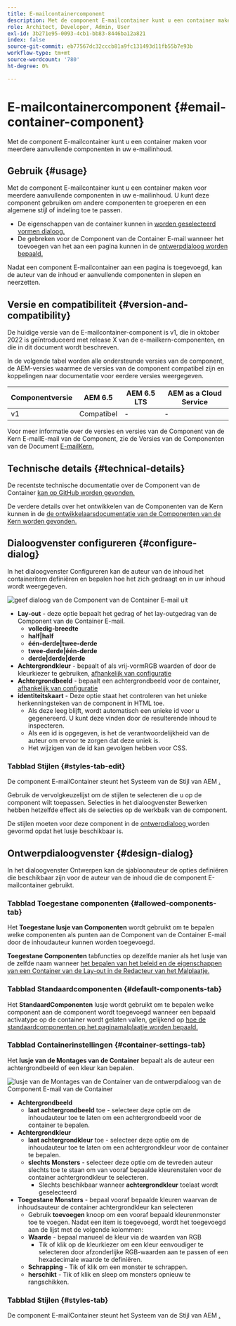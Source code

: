 ```yaml
---
title: E-mailcontainercomponent
description: Met de component E-mailcontainer kunt u een container maken voor meerdere aanvullende componenten in uw e-mailinhoud.
role: Architect, Developer, Admin, User
exl-id: 3b271e95-0093-4cb1-bb83-8446ba12a821
index: false
source-git-commit: eb77567dc32cccb81a9fc131493d11fb55b7e93b
workflow-type: tm+mt
source-wordcount: '780'
ht-degree: 0%

---
```



# E-mailcontainercomponent {#email-container-component}

Met de component E-mailcontainer kunt u een container maken voor meerdere aanvullende componenten in uw e-mailinhoud.

## Gebruik {#usage}

Met de component E-mailcontainer kunt u een container maken voor meerdere aanvullende componenten in uw e-mailinhoud. U kunt deze component gebruiken om andere componenten te groeperen en een algemene stijl of indeling toe te passen.

* De eigenschappen van de container kunnen in [ worden geselecteerd vormen dialoog.](#configure-dialog)
* De gebreken voor de Component van de Container E-mail wanneer het toevoegen van het aan een pagina kunnen in de [ ontwerpdialoog worden bepaald.](#design-dialog)

Nadat een component E-mailcontainer aan een pagina is toegevoegd, kan de auteur van de inhoud er aanvullende componenten in slepen en neerzetten.

## Versie en compatibiliteit {#version-and-compatibility}

De huidige versie van de E-mailcontainer-component is v1, die in oktober 2022 is geïntroduceerd met release X van de e-mailkern-componenten, en die in dit document wordt beschreven.

In de volgende tabel worden alle ondersteunde versies van de component, de AEM-versies waarmee de versies van de component compatibel zijn en koppelingen naar documentatie voor eerdere versies weergegeven.

| Componentversie | AEM 6.5 | AEM 6.5 LTS | AEM as a Cloud Service |
|---|---|---|---|
| v1 | Compatibel | - | - |

Voor meer informatie over de versies en versies van de Component van de Kern E-mailE-mail van de Component, zie de Versies van de Componenten van de Document [ E-mailKern.](/help/email/versions.md)

## Technische details {#technical-details}

De recentste technische documentatie over de Component van de Container [ kan op GitHub worden gevonden.](https://adobe.com/go/aem_cmp_tech_email_container_v1)

De verdere details over het ontwikkelen van de Componenten van de Kern kunnen in de [ de ontwikkelaarsdocumentatie van de Componenten van de Kern worden gevonden.](/help/developing/overview.md)

## Dialoogvenster configureren {#configure-dialog}

In het dialoogvenster Configureren kan de auteur van de inhoud het containeritem definiëren en bepalen hoe het zich gedraagt en in uw inhoud wordt weergegeven.

![ geef dialoog van de Component van de Container E-mail uit ](/help/email/assets/email-container-configure.png)

* **Lay-out** - deze optie bepaalt het gedrag of het lay-outgedrag van de Component van de Container E-mail.
   * **volledig-breedte**
   * **half|half**
   * **één-derde|twee-derde**
   * **twee-derde|één-derde**
   * **derde|derde|derde**
* **Achtergrondkleur** - bepaalt of als vrij-vormRGB waarden of door de kleurkiezer te gebruiken, [ afhankelijk van configuratie ](#container-settings-tab)
* **Achtergrondbeeld** - bepaalt een achtergrondbeeld voor de container, [ afhankelijk van configuratie ](#container-settings-tab)
* **identiteitskaart** - Deze optie staat het controleren van het unieke herkenningsteken van de component in HTML toe.
   * Als deze leeg blijft, wordt automatisch een unieke id voor u gegenereerd. U kunt deze vinden door de resulterende inhoud te inspecteren.
   * Als een id is opgegeven, is het de verantwoordelijkheid van de auteur om ervoor te zorgen dat deze uniek is.
   * Het wijzigen van de id kan gevolgen hebben voor CSS.

### Tabblad Stijlen {#styles-tab-edit}

De component E-mailContainer steunt het Systeem van de Stijl van AEM [.](/help/get-started/authoring.md#component-styling)

Gebruik de vervolgkeuzelijst om de stijlen te selecteren die u op de component wilt toepassen. Selecties in het dialoogvenster Bewerken hebben hetzelfde effect als de selecties op de werkbalk van de component.

De stijlen moeten voor deze component in de [ ontwerpdialoog ](#design-dialog) worden gevormd opdat het lusje beschikbaar is.

## Ontwerpdialoogvenster {#design-dialog}

In het dialoogvenster Ontwerpen kan de sjabloonauteur de opties definiëren die beschikbaar zijn voor de auteur van de inhoud die de component E-mailcontainer gebruikt.

### Tabblad Toegestane componenten {#allowed-components-tab}

Het **Toegestane lusje van Componenten** wordt gebruikt om te bepalen welke componenten als punten aan de Component van de Container E-mail door de inhoudauteur kunnen worden toegevoegd.

**Toegestane Componenten** tabfuncties op dezelfde manier als het lusje van de zelfde naam wanneer [ het bepalen van het beleid en de eigenschappen van een Container van de Lay-out in de Redacteur van het Malplaatje.](https://experienceleague.adobe.com/docs/experience-manager-cloud-service/sites/authoring/features/templates.html)

### Tabblad Standaardcomponenten {#default-components-tab}

Het **StandaardComponenten** lusje wordt gebruikt om te bepalen welke component aan de component wordt toegevoegd wanneer een bepaald activatype op de container wordt gelaten vallen, gelijkend op [ hoe de standaardcomponenten op het paginamalplaatje worden bepaald.](https://experienceleague.adobe.com/docs/experience-manager-cloud-service/sites/authoring/features/templates.html)

### Tabblad Containerinstellingen {#container-settings-tab}

Het **lusje van de Montages van de Container** bepaalt als de auteur een achtergrondbeeld of een kleur kan bepalen.

![ lusje van de Montages van de Container van de ontwerpdialoog van de Component E-mail van de Container ](/help/email/assets/email-container-design-container-settings.png)

* **Achtergrondbeeld**
   * **laat achtergrondbeeld** toe - selecteer deze optie om de inhoudauteur toe te laten om een achtergrondbeeld voor de container te bepalen.
* **Achtergrondkleur**
   * **laat achtergrondkleur** toe - selecteer deze optie om de inhoudauteur toe te laten om een achtergrondkleur voor de container te bepalen.
   * **slechts Monsters** - selecteer deze optie om de tevreden auteur slechts toe te staan om van vooraf bepaalde kleurenstalen voor de container achtergrondkleur te selecteren.
      * Slechts beschikbaar wanneer **achtergrondkleur** toelaat wordt geselecteerd
* **Toegestane Monsters** - bepaal vooraf bepaalde kleuren waarvan de inhoudsauteur de container achtergrondkleur kan selecteren
   * Gebruik **toevoegen** knoop om een vooraf bepaald kleurenmonster toe te voegen. Nadat een item is toegevoegd, wordt het toegevoegd aan de lijst met de volgende kolommen:
   * **Waarde** - bepaal manueel de kleur via de waarden van RGB
      * Tik of klik op de kleurkiezer om een kleur eenvoudiger te selecteren door afzonderlijke RGB-waarden aan te passen of een hexadecimale waarde te definiëren.
   * **Schrapping** - Tik of klik om een monster te schrappen.
   * **herschikt** - Tik of klik en sleep om monsters opnieuw te rangschikken.

### Tabblad Stijlen {#styles-tab}

De component E-mailContainer steunt het Systeem van de Stijl van AEM [.](/help/get-started/authoring.md#component-styling)
